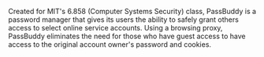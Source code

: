 Created for MIT's 6.858 (Computer Systems Security) class, PassBuddy is a password manager that gives its users the ability to safely grant others access to select online service accounts. Using a browsing proxy, PassBuddy eliminates the need for those who have guest access to have access to the original account owner's password and cookies.
